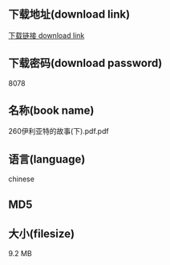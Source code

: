 ## 下载地址(download link)
[下载链接 download link](https://tutu365.netlify.app/?s=260%E4%BC%8A%E5%88%A9%E4%BA%9A%E7%89%B9%E7%9A%84%E6%95%85%E4%BA%8B%28%E4%B8%8B%29.pdf)

## 下载密码(download password)
8078

## 名称(book name)
260伊利亚特的故事(下).pdf.pdf

## 语言(language)
chinese

## MD5


## 大小(filesize)
9.2 MB
